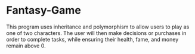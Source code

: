 # Fantasy-Game
This program uses inheritance and polymorphism to allow users to play as one of two characters. The user will then make decisions or purchases in order to complete tasks, while ensuring their health, fame, and money remain above 0.
